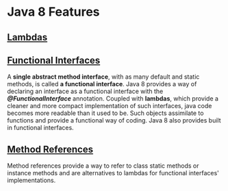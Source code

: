 # Java 8 Features

## [Lambdas](https://github.com/natandaniel/java8/tree/master/java_8_features/src/lambdas)

## [Functional Interfaces](https://github.com/natandaniel/java8/tree/master/java_8_features/src/functional/interfaces)

A **single abstract method interface**, with as many default and static methods, is called **a functional interface**. 
Java 8 provides a way of declaring an interface as a functional interface with the **_@FunctionalInterface_** annotation.
Coupled with **lambdas**, which provide a cleaner and more compact implementation of such interfaces, java code becomes more readable than it used to be. Such objects assimilate to functions and provide a functional way of coding. Java 8 also provides built in functional interfaces.

## [Method References](https://github.com/natandaniel/java8/tree/master/java_8_features/src/method/references)

Method references provide a way to refer to class static methods or instance methods and are alternatives to lambdas for functional interfaces' implementations.
